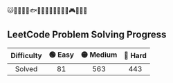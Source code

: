 🐱🦁🐣🐳🐋🐟🥝🍈🍓🍔🍟🍙🍿🏸🎮🐢🦆🦄

## LeetCode Problem Solving Progress

Difficulty | 🟢 Easy | 🟡 Medium | 🔴 Hard
:---: | :---: | :---: | :---:
Solved | 81 | 563 | 443
